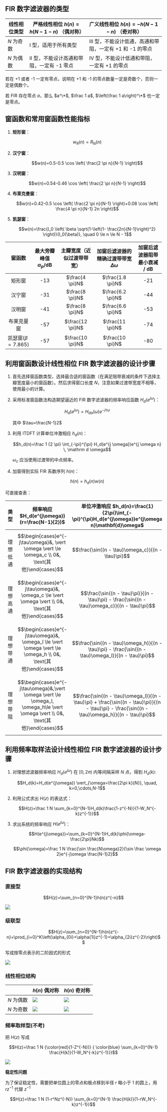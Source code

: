 
## FIR 数字滤波器的类型

| 线性相位类型  | 严格线性相位 $h(n)=h(N-1-n)$ （偶对称） | 广义线性相位 $h(n)=-h(N-1-n)$ （奇对称）      |
| ------- | ---------------------------- | ---------------------------------- |
| $N$ 为奇数 | I 型，适用于所有类型                  | III 型，不能设计低通，高通和带阻，一定有 +1 和 -1 的零点 |
| $N$ 为偶数 | II 型，不能设计高通和带阻，一定有 -1 零点     | IV 型，不能设计低通和带阻，一定有 +1 的零点          |

若在 +1 或者 -1 一定有零点，说明在 +1 和 -1 的零点数量一定是奇数个，否则一定是偶数个。

若 FIR 存在零点 $a$，那么 $a^\*$, $\frac 1 a$, $\left(\frac 1 a\right)^\*$ 也一定是零点。
## 窗函数和常用窗函数性能指标

1. **矩形窗**：
	
	$$w_R(n)=R_N(n)$$
2. **汉宁窗**：
	
	$$w(n)=0.5-0.5 \cos \left( \frac{2 \pi n}{N-1} \right)$$
3. **汉明窗**：
	
	$$w(n)=0.54-0.46 \cos \left( \frac{2 \pi n}{N-1} \right)$$
3. **布莱克曼窗**：
	
	$$w(n)=0.42-0.5 \cos \left( \frac{2 \pi n}{N-1} \right)+0.08 \cos \left( \frac{4 \pi n}{N-1} 2n \right)$$
4. **凯瑟窗**：
	
	$$w(n)=\frac{I_0 \left( \beta \sqrt{1-\left(1- \frac{2n}{N-1}\right)^2} \right)}{I_0(\beta)}, \quad 0 \le n \le N - 1$$


|        窗函数         | 最大旁瓣峰值 $\alpha_p / \text{dB}$ |  主瓣宽度（近似过渡带带宽）   | 加窗后滤波器的精确过渡带带宽 $\Delta \omega$ | 加窗后滤波器阻带最小衰减 / dB |
| :----------------: | :----------------------------: | :--------------: | :----------------------------: | :---------------: |
|        矩形窗         |                           -13 | $\frac{4 \pi}N$  |       $\frac{1.8 \pi}N$        |        -21        |
|        汉宁窗         |                           -31 | $\frac{8 \pi}N$  |       $\frac{6.2 \pi}N$        |        -44        |
|        汉明窗         |                           -41 | $\frac{8 \pi}N$  |       $\frac{6.6 \pi}N$        |        -53        |
|       布莱克曼窗        |                           -57 | $\frac{12 \pi}N$ |        $\frac{11 \pi}N$        |        -74        |
| 凯瑟窗($\beta=7.865$) |                           -57 | $\frac{10 \pi}N$ |        $\frac{10 \pi}N$        |        -80        |

## 利用窗函数设计线性相位 FIR 数字滤波器的设计步骤

1. 首先选择窗函数类型，选择最合适的窗函数（在满足阻带衰减的条件下选择主瓣宽度最小的窗函数）。然后求得窗口长度 $N$，注意如果过渡带宽度不相等，使用最小的计算。
2. 采用标准窗函数法构造期望逼近的 FIR 数字滤波器的频率响应函数 $H_d(e^{j \omega})$：
	
	$$H_d(e^{j \omega})=H_{da}(\omega)e^{-j\tau\omega}$$
	
	其中 $\tau=\frac{N-1}2$
3. 利用 ITDFT 计算单位冲激相应 $h_d(n)$：
	
	$$h_d(n)=\frac 1 {2 \pi} \int_{-\pi}^{\pi} H_d(e^{j \omega})e^{j \omega n} \, \mathrm d \omega$$

	$\omega_c$ 应当使用过渡带的中点频率。
4. 加窗得到实际 FIR 系数序列 $h(n)$：
	
	$$h(n)=h_d(n)w(n)$$

可直接查表：

|  类型  | 频率响应 $H_d(e^{j\omega})(r=\frac{N-1}{2})$                                                                                        | 单位冲激响应 $h_d(n)=\frac{1}{2\pi}\int_{-\pi}^{\pi}H_d(e^{j\omega})e^{j\omega n}\mathbf{d}\omega$                                                    |
| :--: | ------------------------------------------------------------------------------------------------------------------------------- | ----------------------------------------------------------------------------------------------------------------------------------------------- |
| 理想低通 | $$\begin{cases}e^{-j\tau\omega}&, \vert \omega \vert \le \omega_c \\ 0&,  \text{其他}\end{cases}$$                                | $$\frac{\sin((n - \tau)\omega_c)}{(n - \tau)\pi}$$                                                                                              |
| 理想高通 | $$\begin{cases}e^{-j\tau\omega}&, \omega_c \le \vert \omega \vert   \\ 0&,  \text{其他}\end{cases}$$                              | $$\frac{\sin((n - \tau)\pi)}{(n - \tau)\pi} - \frac{\sin((n - \tau)\omega_c)}{(n - \tau)\pi}$$                                                  |
| 理想带通 | $$\begin{cases}e^{-j\tau\omega}&, \omega_l \le \vert \omega \vert \le \omega_h \\ 0&,  \text{其他}\end{cases}$$                   | $$\frac{\sin((n - \tau)\omega_h)}{(n - \tau)\pi} - \frac{\sin((n - \tau)\omega_l)}{(n - \tau)\pi}$$                                             |
| 理想带阻 | $$\begin{cases}e^{-j\tau\omega}&,\vert \omega \vert \le \omega_l, \omega_h\le \vert \omega \vert \\ 0&,  \text{其他}\end{cases}$$ | $$\frac{\sin((n - \tau)\omega_l)}{(n - \tau)\pi} + \frac{\sin((n - \tau)\pi)}{(n - \tau)\pi} - \frac{\sin((n - \tau)\omega_h)}{(n - \tau)\pi}$$ |


## 利用频率取样法设计线性相位 FIR 数字滤波器的设计步骤

1. 对理想滤波器频率响应 $H_d(e^{j\omega})$ 在 $\left[0, 2\pi\right)$ 内等间隔采样 $N$ 点，得到 $H_d(k)$:

	$$H_d(k)=H_d(e^{j\omega}) \vert_{\omega=\frac{2\pi k}{N}}, \quad, k=0,\cdots,N-1$$
2. 利用公式求出 $H(z)$ 的表达式：
	
	$$H(z)=\frac 1 N \sum_{k=0}^{N-1}H_d(k)\frac{1-z^{-N}}{1-W_N^{-k}z^{-1}}$$
3. 求出系统的频率响应 $H(e^{j\omega})$：
	
	$$H(e^{j\omega})=\sum_{k=0}^{N-1}H_d(k)\phi(\omega-\frac{2\pi}Nk)$$

	$$\phi(\omega)=\frac 1 N \frac{\sin \frac{N\omega}2}{\sin \frac \omega 2}e^{-j\omega \frac{N-1}2}$$


## FIR 数字滤波器的实现结构

### 直接型

$$H(z)=\sum_{n=0}^{N-1}h(n)z^{-n}$$

![](files/Pasted%20image%2020240621171700.png)

### 级联型

$$H(z)=\sum_{n=0}^{N-1}h(n)z^{-n}=\prod_{i=0}^K\left(\alpha_{0i}+\alpha{1i}z^{-1}+\alpha_{2i}z^{-2}\right)$$

写成按零点表示的二阶因式的形式

![](files/Pasted%20image%2020240621172041.png)

### 线性相位结构


|         | $h(n)$ 偶对称                                     | $h(n)$ 奇对称                                     |
| ------- | ---------------------------------------------- | ---------------------------------------------- |
| $N$ 为偶数 | ![](files/Pasted%20image%2020240621172521.png) | ![](files/Pasted%20image%2020240621172634.png) |
| $N$ 为奇数 | ![](files/Pasted%20image%2020240621172447.png) | ![](files/Pasted%20image%2020240621172543.png) |
### 频率取样型(不考)

把 $H(z)$ 写成 

$$H(z)=\frac 1 N {\color{red}(1-Z^{-N})} { \color{blue} \sum_{k=0}^{N-1}  \frac{H(k)}{1-W_N^{-k}z^{-1}}}$$


![](files/Pasted%20image%2020240621173328.png)

**稳定性问题**

为了保证稳定性，需要把单位圆上的零点和极点移到半径 $r$ 略小于 1 的圆上，用 $rz^{-1}$ 代替 $z^{-1}$

$$H(z)=\frac 1 N (1-r^Nz^{-N}) \sum_{k=0}^{N-1} \frac{H(k)}{1-rW_N^{-k}z^{-1}}$$

